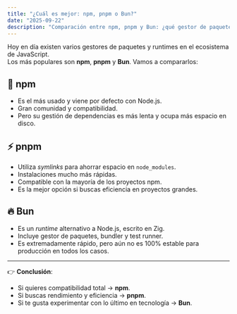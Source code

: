 ```yaml
---
title: "¿Cuál es mejor: npm, pnpm o Bun?"
date: "2025-09-22"
description: "Comparación entre npm, pnpm y Bun: ¿qué gestor de paquetes elegir en 2025?"
---
```


Hoy en día existen varios gestores de paquetes y runtimes en el ecosistema de JavaScript.  
Los más populares son **npm**, **pnpm** y **Bun**. Vamos a compararlos:

## 🚀 npm

- Es el más usado y viene por defecto con Node.js.
- Gran comunidad y compatibilidad.
- Pero su gestión de dependencias es más lenta y ocupa más espacio en disco.

## ⚡ pnpm

- Utiliza _symlinks_ para ahorrar espacio en `node_modules`.
- Instalaciones mucho más rápidas.
- Compatible con la mayoría de los proyectos npm.
- Es la mejor opción si buscas eficiencia en proyectos grandes.

## 🔥 Bun

- Es un _runtime_ alternativo a Node.js, escrito en Zig.
- Incluye gestor de paquetes, bundler y test runner.
- Es extremadamente rápido, pero aún no es 100% estable para producción en todos los casos.

---

👉 **Conclusión**:

- Si quieres compatibilidad total → **npm**.
- Si buscas rendimiento y eficiencia → **pnpm**.
- Si te gusta experimentar con lo último en tecnología → **Bun**.
